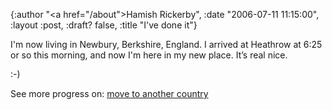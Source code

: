 {:author "<a href=\"/about\">Hamish Rickerby</a>", :date "2006-07-11 11:15:00", :layout :post, :draft? false, :title "I've done it"}

<div><div><p>I'm now living in Newbury, Berkshire, England.  I arrived at Heathrow at 6:25 or so this morning, and now I'm here in my new place.  It&#8217;s real nice.</p>	<p>:-)</p></div><div>See more progress on: <a href="http://www.43things.com/people/progress/rickerbh?on=1827180">move to another country</a></div></div>
